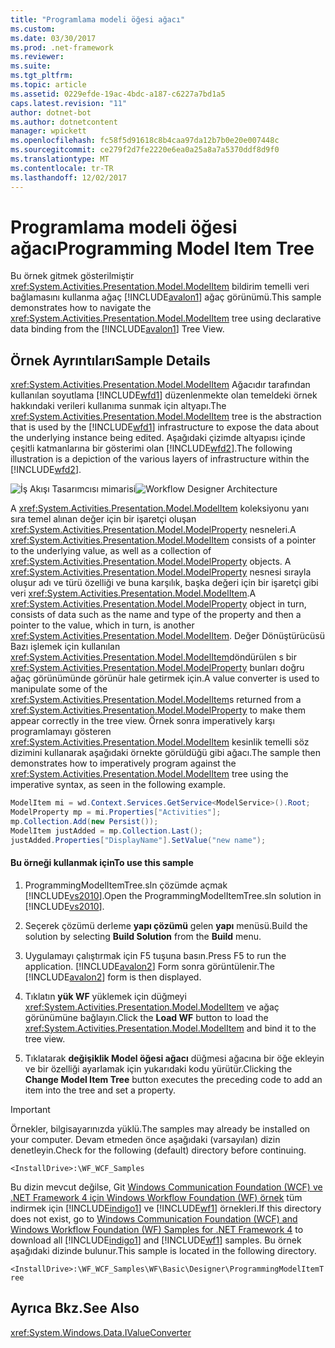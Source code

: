 ```yaml
---
title: "Programlama modeli öğesi ağacı"
ms.custom: 
ms.date: 03/30/2017
ms.prod: .net-framework
ms.reviewer: 
ms.suite: 
ms.tgt_pltfrm: 
ms.topic: article
ms.assetid: 0229efde-19ac-4bdc-a187-c6227a7bd1a5
caps.latest.revision: "11"
author: dotnet-bot
ms.author: dotnetcontent
manager: wpickett
ms.openlocfilehash: fc58f5d91618c8b4caa97da12b7b0e20e007448c
ms.sourcegitcommit: ce279f2d7fe2220e6ea0a25a8a7a5370ddf8d9f0
ms.translationtype: MT
ms.contentlocale: tr-TR
ms.lasthandoff: 12/02/2017
---
```

# <a name="programming-model-item-tree"></a><span data-ttu-id="1c8ba-102">Programlama modeli öğesi ağacı</span><span class="sxs-lookup"><span data-stu-id="1c8ba-102">Programming Model Item Tree</span></span>
<span data-ttu-id="1c8ba-103">Bu örnek gitmek gösterilmiştir <xref:System.Activities.Presentation.Model.ModelItem> bildirim temelli veri bağlamasını kullanma ağaç [!INCLUDE[avalon1](../../../../includes/avalon1-md.md)] ağaç görünümü.</span><span class="sxs-lookup"><span data-stu-id="1c8ba-103">This sample demonstrates how to navigate the <xref:System.Activities.Presentation.Model.ModelItem> tree using declarative data binding from the [!INCLUDE[avalon1](../../../../includes/avalon1-md.md)] Tree View.</span></span>  
  
## <a name="sample-details"></a><span data-ttu-id="1c8ba-104">Örnek Ayrıntıları</span><span class="sxs-lookup"><span data-stu-id="1c8ba-104">Sample Details</span></span>  
 <span data-ttu-id="1c8ba-105"><xref:System.Activities.Presentation.Model.ModelItem> Ağacıdır tarafından kullanılan soyutlama [!INCLUDE[wfd1](../../../../includes/wfd1-md.md)] düzenlenmekte olan temeldeki örnek hakkındaki verileri kullanıma sunmak için altyapı.</span><span class="sxs-lookup"><span data-stu-id="1c8ba-105">The <xref:System.Activities.Presentation.Model.ModelItem> tree is the abstraction that is used by the [!INCLUDE[wfd1](../../../../includes/wfd1-md.md)] infrastructure to expose the data about the underlying instance being edited.</span></span> <span data-ttu-id="1c8ba-106">Aşağıdaki çizimde altyapısı içinde çeşitli katmanlarına bir gösterimi olan [!INCLUDE[wfd2](../../../../includes/wfd2-md.md)].</span><span class="sxs-lookup"><span data-stu-id="1c8ba-106">The following illustration is a depiction of the various layers of infrastructure within the [!INCLUDE[wfd2](../../../../includes/wfd2-md.md)].</span></span>  
  
 <span data-ttu-id="1c8ba-107">![İş Akışı Tasarımcısı mimarisi](../../../../docs/framework/windows-workflow-foundation/samples/media/workflowdesignerarch.JPG "WorkflowDesignerArch")</span><span class="sxs-lookup"><span data-stu-id="1c8ba-107">![Workflow Designer Architecture](../../../../docs/framework/windows-workflow-foundation/samples/media/workflowdesignerarch.JPG "WorkflowDesignerArch")</span></span>  
  
 <span data-ttu-id="1c8ba-108">A <xref:System.Activities.Presentation.Model.ModelItem> koleksiyonu yanı sıra temel alınan değer için bir işaretçi oluşan <xref:System.Activities.Presentation.Model.ModelProperty> nesneleri.</span><span class="sxs-lookup"><span data-stu-id="1c8ba-108">A <xref:System.Activities.Presentation.Model.ModelItem> consists of a pointer to the underlying value, as well as a collection of <xref:System.Activities.Presentation.Model.ModelProperty> objects.</span></span> <span data-ttu-id="1c8ba-109">A <xref:System.Activities.Presentation.Model.ModelProperty> nesnesi sırayla oluşur adı ve türü özelliği ve buna karşılık, başka değeri için bir işaretçi gibi veri <xref:System.Activities.Presentation.Model.ModelItem>.</span><span class="sxs-lookup"><span data-stu-id="1c8ba-109">A <xref:System.Activities.Presentation.Model.ModelProperty> object in turn, consists of data such as the name and type of the property and then a pointer to the value, which in turn, is another <xref:System.Activities.Presentation.Model.ModelItem>.</span></span> <span data-ttu-id="1c8ba-110">Değer Dönüştürücüsü Bazı işlemek için kullanılan <xref:System.Activities.Presentation.Model.ModelItem>döndürülen s bir <xref:System.Activities.Presentation.Model.ModelProperty> bunları doğru ağaç görünümünde görünür hale getirmek için.</span><span class="sxs-lookup"><span data-stu-id="1c8ba-110">A value converter is used to manipulate some of the <xref:System.Activities.Presentation.Model.ModelItem>s returned from a <xref:System.Activities.Presentation.Model.ModelProperty> to make them appear correctly in the tree view.</span></span> <span data-ttu-id="1c8ba-111">Örnek sonra imperatively karşı programlamayı gösteren <xref:System.Activities.Presentation.Model.ModelItem> kesinlik temelli söz dizimini kullanarak aşağıdaki örnekte görüldüğü gibi ağacı.</span><span class="sxs-lookup"><span data-stu-id="1c8ba-111">The sample then demonstrates how to imperatively program against the <xref:System.Activities.Presentation.Model.ModelItem> tree using the imperative syntax, as seen in the following example.</span></span>  
  
```csharp  
ModelItem mi = wd.Context.Services.GetService<ModelService>().Root;  
ModelProperty mp = mi.Properties["Activities"];  
mp.Collection.Add(new Persist());  
ModelItem justAdded = mp.Collection.Last();  
justAdded.Properties["DisplayName"].SetValue("new name");  
```  
  
#### <a name="to-use-this-sample"></a><span data-ttu-id="1c8ba-112">Bu örneği kullanmak için</span><span class="sxs-lookup"><span data-stu-id="1c8ba-112">To use this sample</span></span>  
  
1.  <span data-ttu-id="1c8ba-113">ProgrammingModelItemTree.sln çözümde açmak [!INCLUDE[vs2010](../../../../includes/vs2010-md.md)].</span><span class="sxs-lookup"><span data-stu-id="1c8ba-113">Open the ProgrammingModelItemTree.sln solution in [!INCLUDE[vs2010](../../../../includes/vs2010-md.md)].</span></span>  
  
2.  <span data-ttu-id="1c8ba-114">Seçerek çözümü derleme **yapı çözümü** gelen **yapı** menüsü.</span><span class="sxs-lookup"><span data-stu-id="1c8ba-114">Build the solution by selecting **Build Solution** from the **Build** menu.</span></span>  
  
3.  <span data-ttu-id="1c8ba-115">Uygulamayı çalıştırmak için F5 tuşuna basın.</span><span class="sxs-lookup"><span data-stu-id="1c8ba-115">Press F5 to run the application.</span></span> <span data-ttu-id="1c8ba-116">[!INCLUDE[avalon2](../../../../includes/avalon2-md.md)] Form sonra görüntülenir.</span><span class="sxs-lookup"><span data-stu-id="1c8ba-116">The [!INCLUDE[avalon2](../../../../includes/avalon2-md.md)] form is then displayed.</span></span>  
  
4.  <span data-ttu-id="1c8ba-117">Tıklatın **yük WF** yüklemek için düğmeyi <xref:System.Activities.Presentation.Model.ModelItem> ve ağaç görünümüne bağlayın.</span><span class="sxs-lookup"><span data-stu-id="1c8ba-117">Click the **Load WF** button to load the <xref:System.Activities.Presentation.Model.ModelItem> and bind it to the tree view.</span></span>  
  
5.  <span data-ttu-id="1c8ba-118">Tıklatarak **değişiklik Model öğesi ağacı** düğmesi ağacına bir öğe ekleyin ve bir özelliği ayarlamak için yukarıdaki kodu yürütür.</span><span class="sxs-lookup"><span data-stu-id="1c8ba-118">Clicking the **Change Model Item Tree** button executes the preceding code to add an item into the tree and set a property.</span></span>  
  
> [!IMPORTANT]
>  <span data-ttu-id="1c8ba-119">Örnekler, bilgisayarınızda yüklü.</span><span class="sxs-lookup"><span data-stu-id="1c8ba-119">The samples may already be installed on your computer.</span></span> <span data-ttu-id="1c8ba-120">Devam etmeden önce aşağıdaki (varsayılan) dizin denetleyin.</span><span class="sxs-lookup"><span data-stu-id="1c8ba-120">Check for the following (default) directory before continuing.</span></span>  
>   
>  `<InstallDrive>:\WF_WCF_Samples`  
>   
>  <span data-ttu-id="1c8ba-121">Bu dizin mevcut değilse, Git [Windows Communication Foundation (WCF) ve .NET Framework 4 için Windows Workflow Foundation (WF) örnek](http://go.microsoft.com/fwlink/?LinkId=150780) tüm indirmek için [!INCLUDE[indigo1](../../../../includes/indigo1-md.md)] ve [!INCLUDE[wf1](../../../../includes/wf1-md.md)] örnekleri.</span><span class="sxs-lookup"><span data-stu-id="1c8ba-121">If this directory does not exist, go to [Windows Communication Foundation (WCF) and Windows Workflow Foundation (WF) Samples for .NET Framework 4](http://go.microsoft.com/fwlink/?LinkId=150780) to download all [!INCLUDE[indigo1](../../../../includes/indigo1-md.md)] and [!INCLUDE[wf1](../../../../includes/wf1-md.md)] samples.</span></span> <span data-ttu-id="1c8ba-122">Bu örnek aşağıdaki dizinde bulunur.</span><span class="sxs-lookup"><span data-stu-id="1c8ba-122">This sample is located in the following directory.</span></span>  
>   
>  `<InstallDrive>:\WF_WCF_Samples\WF\Basic\Designer\ProgrammingModelItemTree`  
  
## <a name="see-also"></a><span data-ttu-id="1c8ba-123">Ayrıca Bkz.</span><span class="sxs-lookup"><span data-stu-id="1c8ba-123">See Also</span></span>  
 <xref:System.Windows.Data.IValueConverter>
